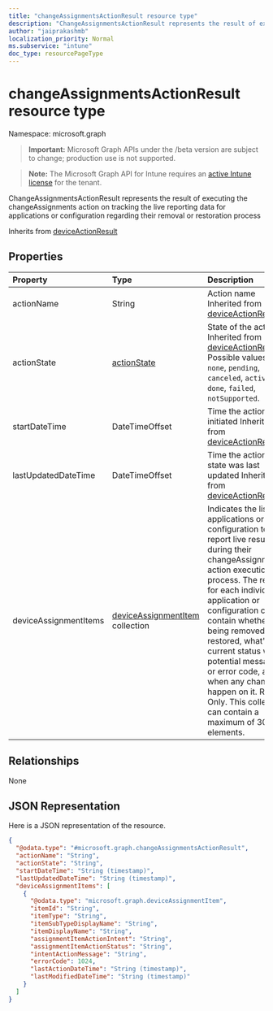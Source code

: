 ```yaml
---
title: "changeAssignmentsActionResult resource type"
description: "ChangeAssignmentsActionResult represents the result of executing the changeAssignments action on tracking the live reporting data for applications or configuration regarding their removal or restoration process"
author: "jaiprakashmb"
localization_priority: Normal
ms.subservice: "intune"
doc_type: resourcePageType
---
```


# changeAssignmentsActionResult resource type

Namespace: microsoft.graph
> **Important:** Microsoft Graph APIs under the /beta version are subject to change; production use is not supported.

> **Note:** The Microsoft Graph API for Intune requires an [active Intune license](https://go.microsoft.com/fwlink/?linkid=839381) for the tenant.


ChangeAssignmentsActionResult represents the result of executing the changeAssignments action on tracking the live reporting data for applications or configuration regarding their removal or restoration process


Inherits from [deviceActionResult](../resources/intune-devices-deviceactionresult.md)

## Properties
|Property|Type|Description|
|:---|:---|:---|
|actionName|String|Action name Inherited from [deviceActionResult](../resources/intune-devices-deviceactionresult.md)|
|actionState|[actionState](../resources/intune-shared-actionstate.md)|State of the action Inherited from [deviceActionResult](../resources/intune-devices-deviceactionresult.md). Possible values are: `none`, `pending`, `canceled`, `active`, `done`, `failed`, `notSupported`.|
|startDateTime|DateTimeOffset|Time the action was initiated Inherited from [deviceActionResult](../resources/intune-devices-deviceactionresult.md)|
|lastUpdatedDateTime|DateTimeOffset|Time the action state was last updated Inherited from [deviceActionResult](../resources/intune-devices-deviceactionresult.md)|
|deviceAssignmentItems|[deviceAssignmentItem](../resources/intune-devices-deviceassignmentitem.md) collection|Indicates the list of applications or configuration to report live results during their changeAssignments action execution process. The result for each individual application or configuration can contain whether it's being removed or restored, what's the current status with potential message or error code, and when any changes happen on it. Read-Only. This collection can contain a maximum of 30 elements.|

## Relationships
None

## JSON Representation
Here is a JSON representation of the resource.
<!-- {
  "blockType": "resource",
  "@odata.type": "microsoft.graph.changeAssignmentsActionResult"
}
-->
``` json
{
  "@odata.type": "#microsoft.graph.changeAssignmentsActionResult",
  "actionName": "String",
  "actionState": "String",
  "startDateTime": "String (timestamp)",
  "lastUpdatedDateTime": "String (timestamp)",
  "deviceAssignmentItems": [
    {
      "@odata.type": "microsoft.graph.deviceAssignmentItem",
      "itemId": "String",
      "itemType": "String",
      "itemSubTypeDisplayName": "String",
      "itemDisplayName": "String",
      "assignmentItemActionIntent": "String",
      "assignmentItemActionStatus": "String",
      "intentActionMessage": "String",
      "errorCode": 1024,
      "lastActionDateTime": "String (timestamp)",
      "lastModifiedDateTime": "String (timestamp)"
    }
  ]
}
```
